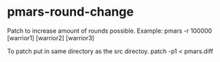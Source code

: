 # pmars-round-change
Patch to increase amount of rounds possible.
Example:
pmars -r 100000 [warrior1] [warrior2] [warrior3]

To patch put in same directory as the src directoy.
patch -p1 < pmars.diff
